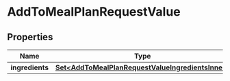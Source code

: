 

# AddToMealPlanRequestValue

## Properties

Name | Type | Description | Notes
------------ | ------------- | ------------- | -------------
**ingredients** | [**Set&lt;AddToMealPlanRequestValueIngredientsInner&gt;**](AddToMealPlanRequestValueIngredientsInner.md) |  | 




